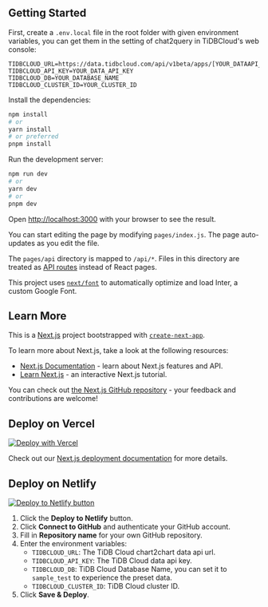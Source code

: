 ## Getting Started

First, create a `.env.local` file in the root folder with given environment variables, you can get them in the setting of chat2query in TiDBCloud's web console:

```env
TIDBCLOUD_URL=https://data.tidbcloud.com/api/v1beta/apps/[YOUR_DATAAPI_ENDPOINT]/v1/chat2chart
TIDBCLOUD_API_KEY=YOUR_DATA_API_KEY
TIDBCLOUD_DB=YOUR_DATABASE_NAME
TIDBCLOUD_CLUSTER_ID=YOUR_CLUSTER_ID
```

Install the dependencies:

```bash
npm install
# or
yarn install
# or preferred
pnpm install
```

Run the development server:

```bash
npm run dev
# or
yarn dev
# or
pnpm dev
```

Open [http://localhost:3000](http://localhost:3000) with your browser to see the result.

You can start editing the page by modifying `pages/index.js`. The page auto-updates as you edit the file.

The `pages/api` directory is mapped to `/api/*`. Files in this directory are treated as [API routes](https://nextjs.org/docs/api-routes/introduction) instead of React pages.

This project uses [`next/font`](https://nextjs.org/docs/basic-features/font-optimization) to automatically optimize and load Inter, a custom Google Font.

## Learn More

This is a [Next.js](https://nextjs.org/) project bootstrapped with [`create-next-app`](https://github.com/vercel/next.js/tree/canary/packages/create-next-app).

To learn more about Next.js, take a look at the following resources:

- [Next.js Documentation](https://nextjs.org/docs) - learn about Next.js features and API.
- [Learn Next.js](https://nextjs.org/learn) - an interactive Next.js tutorial.

You can check out [the Next.js GitHub repository](https://github.com/vercel/next.js/) - your feedback and contributions are welcome!

## Deploy on Vercel

[![Deploy with Vercel](https://vercel.com/button)](https://vercel.com/new/clone?repository-url=https%3A%2F%2Fgithub.com%2Ftidbcloud%2Fvercel-fortune500-demo&env=TIDBCLOUD_URL,TIDBCLOUD_API_KEY,TIDBCLOUD_DB,TIDBCLOUD_CLUSTER_ID&envDescription=You%20can%20get%20them%20in%20the%20setting%20of%20chat2query%20in%20TiDBCloud's%20web%20console)

Check out our [Next.js deployment documentation](https://nextjs.org/docs/deployment) for more details.

## Deploy on Netlify

[![Deploy to Netlify button](https://www.netlify.com/img/deploy/button.svg)](https://app.netlify.com/start/deploy?repository=https://github.com/tidbcloud/vercel-fortune500-demo)

1. Click the **Deploy to Netlify** button.
2. Click **Connect to GitHub** and authenticate your GitHub account.
3. Fill in **Repository name** for your own GitHub repository.
4. Enter the environment variables:
    - `TIDBCLOUD_URL`: The TiDB Cloud chart2chart data api url.
    - `TIDBCLOUD_API_KEY`: The TiDB Cloud data api key.
    - `TIDBCLOUD_DB`: TiDB Cloud Database Name, you can set it to `sample_test` to experience the preset data.
    - `TIDBCLOUD_CLUSTER_ID`: TiDB Cloud cluster ID.
5. Click **Save & Deploy**.

